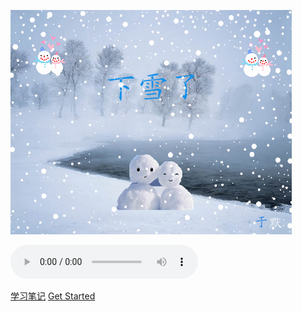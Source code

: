 

![logo](logo1.gif)
<!DOCTYPE HTML>
<html>
<body>
<div>
      <audio controls="controls" autoplay="autoplay">
        <source src="renzhendexue.mp3" type="audio/ogg" />
        认真的雪
      </audio>
    </div>
    
</body>
    
</html>

[学习笔记](https://docsify.js.org/#/zh-cn/)
[Get Started](README)
